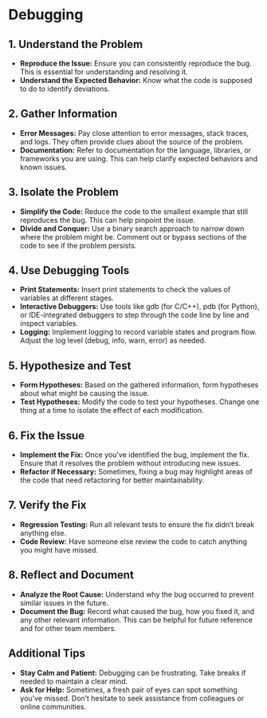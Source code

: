 # Debugging

## 1. **Understand the Problem**
- **Reproduce the Issue:** Ensure you can consistently reproduce the bug. This is essential for understanding and resolving it.
- **Understand the Expected Behavior:** Know what the code is supposed to do to identify deviations.

## 2. **Gather Information**
- **Error Messages:** Pay close attention to error messages, stack traces, and logs. They often provide clues about the source of the problem.
- **Documentation:** Refer to documentation for the language, libraries, or frameworks you are using. This can help clarify expected behaviors and known issues.

## 3. **Isolate the Problem**
- **Simplify the Code:** Reduce the code to the smallest example that still reproduces the bug. This can help pinpoint the issue.
- **Divide and Conquer:** Use a binary search approach to narrow down where the problem might be. Comment out or bypass sections of the code to see if the problem persists.

## 4. **Use Debugging Tools**
- **Print Statements:** Insert print statements to check the values of variables at different stages.
- **Interactive Debuggers:** Use tools like gdb (for C/C++), pdb (for Python), or IDE-integrated debuggers to step through the code line by line and inspect variables.
- **Logging:** Implement logging to record variable states and program flow. Adjust the log level (debug, info, warn, error) as needed.

## 5. **Hypothesize and Test**
- **Form Hypotheses:** Based on the gathered information, form hypotheses about what might be causing the issue.
- **Test Hypotheses:** Modify the code to test your hypotheses. Change one thing at a time to isolate the effect of each modification.

## 6. **Fix the Issue**
- **Implement the Fix:** Once you've identified the bug, implement the fix. Ensure that it resolves the problem without introducing new issues.
- **Refactor if Necessary:** Sometimes, fixing a bug may highlight areas of the code that need refactoring for better maintainability.

## 7. **Verify the Fix**
- **Regression Testing:** Run all relevant tests to ensure the fix didn’t break anything else.
- **Code Review:** Have someone else review the code to catch anything you might have missed.

## 8. **Reflect and Document**
- **Analyze the Root Cause:** Understand why the bug occurred to prevent similar issues in the future.
- **Document the Bug:** Record what caused the bug, how you fixed it, and any other relevant information. This can be helpful for future reference and for other team members.

## Additional Tips
- **Stay Calm and Patient:** Debugging can be frustrating. Take breaks if needed to maintain a clear mind.
- **Ask for Help:** Sometimes, a fresh pair of eyes can spot something you've missed. Don’t hesitate to seek assistance from colleagues or online communities.
